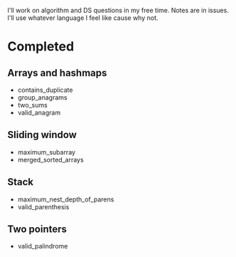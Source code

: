 I'll work on algorithm and DS questions in my free time. Notes are in issues. I'll use whatever language I feel like cause why not.

# Completed
## Arrays and hashmaps
- contains_duplicate
- group_anagrams
- two_sums
- valid_anagram

## Sliding window
- maximum_subarray
- merged_sorted_arrays

## Stack
- maximum_nest_depth_of_parens
- valid_parenthesis

## Two pointers
- valid_palindrome

